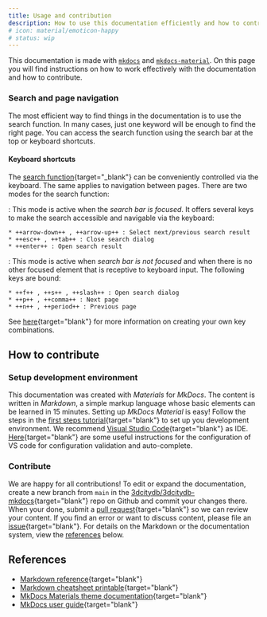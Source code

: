 ```yaml
---
title: Usage and contribution
description: How to use this documentation efficiently and how to contribute.
# icon: material/emoticon-happy
# status: wip
---
```


This documentation is made with [`mkdocs`](https://www.mkdocs.org/) and [`mkdocs-material`](https://squidfunk.github.io/mkdocs-material). On this page you will find instructions on how to work effectively with the documentation and how to contribute.

### Search and page navigation

The most efficient way to find things in the documentation is to use the search function. In many cases, just one keyword will be enough to find the right page. You can access the search function using the search bar at the top or keyboard shortcuts.

#### Keyboard shortcuts

The [search function](https://squidfunk.github.io/mkdocs-material/plugins/search/){target="_blank"} can be conveniently controlled via the keyboard. The same applies to navigation between pages. There are two modes for the search function:

: This mode is active when the _search bar is focused_. It offers several keys to make the search accessible and navigable via the keyboard:

    * ++arrow-down++ , ++arrow-up++ : Select next/previous search result
    * ++esc++ , ++tab++ : Close search dialog
    * ++enter++ : Open search result

: This mode is active when _search bar is not focused_ and when there is no other focused element that is receptive to keyboard input. The following keys are bound:

    * ++f++ , ++s++ , ++slash++ : Open search dialog
    * ++p++ , ++comma++ : Next page
    * ++n++ , ++period++ : Previous page

See [here](https://squidfunk.github.io/mkdocs-material/setup/setting-up-navigation/?h=keyboard#keyboard-shortcuts){target="blank"} for more information on creating your own key combinations.

## How to contribute

### Setup development environment

This documentation was created with _Materials_ for _MkDocs_. The content is written in _Markdown_, a simple markup language whose basic elements can be learned in 15 minutes. Setting up _MkDocs Material_ is easy! Follow the steps in the [first steps tutorial](https://squidfunk.github.io/mkdocs-material/getting-started/){target="blank"} to set up you development environment. We recommend [Visual Studio Code](https://code.visualstudio.com/){target="blank"} as IDE. [Here](https://squidfunk.github.io/mkdocs-material/creating-your-site/?h=vs#minimal-configuration){target="blank"} are some useful instructions for the configuration of VS code for configuration validation and auto-complete.

### Contribute

We are happy for all contributions! To edit or expand the documentation, create a new branch from `main` in the [3dcitydb/3dcitydb-mkdocs](https://github.com/3dcitydb/3dcitydb-mkdocs){target="blank"} repo on Github and commit your changes there. When your done, submit a [pull request](https://github.com/3dcitydb/3dcitydb-mkdocs/pulls){target="blank"} so we can review your content. If you find an error or want to discuss content, please file an [issue](https://github.com/3dcitydb/3dcitydb-mkdocs/issues){target="blank"}. For details on the Markdown or the documentation system, view the [references](#references) below.

## References

- [Markdown reference](https://github.com/adam-p/markdown-here/wiki/Markdown-Cheatsheet){target="blank"}
- [Markdown cheatsheet printable](https://enterprise.github.com/downloads/en/markdown-cheatsheet.pdf){target="blank"}
- [MkDocs Materials theme documentation](https://squidfunk.github.io/mkdocs-material/){target="blank"}
- [MkDocs user guide](https://www.mkdocs.org/user-guide){target="blank"}
